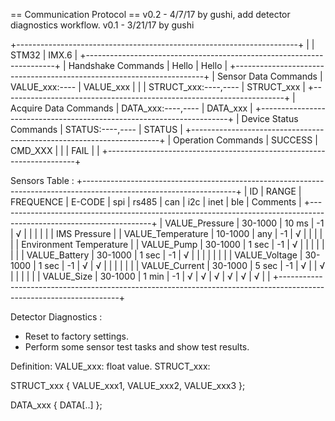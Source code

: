 == Communication Protocol ==
v0.2 - 4/7/17 by gushi, add detector diagnostics workflow.
v0.1 - 3/21/17 by gushi

+----------------------------------------------------------------------+
|                         |     STM32              |    IMX.6          |
+----------------------------------------------------------------------+
| Handshake Commands      | Hello                  | Hello             |
+----------------------------------------------------------------------+
| Sensor Data Commands    | VALUE_xxx:----         | VALUE_xxx         |
|                         | STRUCT_xxx:----,----   | STRUCT_xxx        |
+----------------------------------------------------------------------+
| Acquire Data Commands   | DATA_xxx:----,----     | DATA_xxx          |
+----------------------------------------------------------------------+
| Device Status Commands  | STATUS:----,----       | STATUS            |
+----------------------------------------------------------------------+
| Operation Commands      | SUCCESS                | CMD_XXX           |
|                         | FAIL                   |                   |
+----------------------------------------------------------------------+

Sensors Table :
+--------------------------------------------------------------------------------------------------------------------+
|   ID              |  RANGE   | FREQUENCE | E-CODE | spi | rs485 | can | i2c | inet | ble |       Comments          |
+--------------------------------------------------------------------------------------------------------------------+
| VALUE_Pressure    | 30-1000  |    10 ms  |  -1    |  √  |       |     |     |      |     | IMS Pressure            |
| VALUE_Temperature | 10-1000  |    any    |  -1    |  √  |       |     |     |      |     | Environment Temperature |
| VALUE_Pump        | 30-1000  |    1 sec  |  -1    |  √  |       |     |     |      |     |                         |
| VALUE_Battery     | 30-1000  |    1 sec  |  -1    |  √  |       |     |     |      |     |                         |
| VALUE_Voltage     | 30-1000  |    1 sec  |  -1    |  √  |   √   |     |     |      |     |                         |
| VALUE_Current     | 30-1000  |    5 sec  |  -1    |  √  |       |  √  |     |      |     |                         |
| VALUE_Size        | 30-1000  |    1 min  |  -1    |  √  |   √   |  √  |  √  |  √   |  √  |                         |
+--------------------------------------------------------------------------------------------------------------------+

Detector Diagnostics :
* Reset to factory settings.
* Perform some sensor test tasks and show test results.

Definition:
  VALUE_xxx: float value. 
  STRUCT_xxx:

STRUCT_xxx {
	VALUE_xxx1,
	VALUE_xxx2,
	VALUE_xxx3
};

DATA_xxx {
	DATA[..]
};

